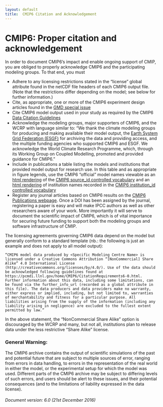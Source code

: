 ```yaml
---
layout: default
title:  CMIP6 Citation and Acknowledgement
---
```


# CMIP6: Proper citation and acknowledgement

In order to document CMIP6’s impact and enable ongoing support of CMIP, you are obliged to properly acknowledge CMIP6 and the participating modeling groups. To that end, you must

* Adhere to any licensing restrictions stated in the “license” global attribute found in the netCDF file headers of each CMIP6 output file. (Note that the restrictions differ depending on the model; see below for further information.)
* Cite, as appropriate, one or more of the CMIP6 experiment design articles found in the [GMD special issue](http://www.geosci-model-dev.net/special_issue590.html)
* Cite CMIP6 model output used in your study as required by the CMIP6 [Data Citation Guidelines](http://bit.ly/2gBCuqM)
* Acknowledge the modeling groups, major supporters of CMIP6, and the WCRP with language similar to: “We thank the climate modeling groups for producing and making available their model output, the [Earth System Grid Federation (ESGF)](http://esgf.llnl.gov/) for archiving the data and providing access, and the multiple funding agencies who supported CMIP6 and ESGF. We acknowledge the World Climate Research Programme, which, through its Working Group on Coupled Modelling, promoted and provided guidance for CMIP6.”
* Include in publications a table listing the models and institutions that provided model output for research use. In this table and as appropriate in figure legends, use the CMIP6 “official” model names viewable as an [html rendering](http://rawgit.com/WCRP-CMIP/CMIP6_CVs/master/src/CMIP6_source_id.html) of the [CMIP6 source_id controlled vocabulary](https://github.com/WCRP-CMIP/CMIP6_CVs/blob/master/CMIP6_source_id.json) and an [html rendering](http://rawgit.com/WCRP-CMIP/CMIP6_CVs/master/src/CMIP6_institution_id.html) of institution names recorded in the [CMIP6 institution_id controlled vocabulary](https://github.com/WCRP-CMIP/CMIP6_CVs/blob/master/CMIP6_institution_id.json)
* Register any journal articles based on CMIP6 results on the [CMIP6 Publications webpage](https://cmip-publications.llnl.gov/view/CMIP6/). Once a DOI has been assigned by the journal, registering a paper is easy and will make IPCC authors as well as other researchers aware of your work. More importantly it will serve to document the scientific impact of CMIP6, which is of vital importance for securing future funding to support both the modeling groups and software infrastructure of CMIP.

The licensing agreements governing CMIP6 data depend on the model but generally conform to a standard template (nb.: the following is just an example and does not apply to all model output):

```
“CMIP6 model data produced by <Specific Modeling Centre Name> is licensed under a Creative Commons Attribution “[NonCommercial] Share Alike” 4.0 International License (http://creativecommons.org/licenses/by/4.0/). Use of the data should be acknowledged following guidelines found at https://pcmdi.llnl.gov/home/CMIP6/CitationRequirements6-0.html.  Further information about this data, including some limitations, can be found via the further_info_url (recorded as a global attribute in this file). The data producers and data providers make no warranty, either express or implied, including, but not limited to, warranties of merchantability and fitness for a particular purpose. All liabilities arising from the supply of the information (including any liability arising in negligence) are excluded to the fullest extent permitted by law.”
```

In the above statement, the “NonCommercial Share Alike” option is discouraged by the WCRP and many, but not all, institutions plan to release data under the less restrictive “Share Alike” license.
   
### General Warning:

The CMIP6 archive contains the output of scientific simulations of the past and potential future that are subject to multiple sources of error, ranging from errors in data handling, to errors in the representation of the real world in either the model, or the experimental setup for which the model was used. Different parts of the CMIP6 archive may be subject to differing levels of such errors, and users should be alert to these issues, and their potential consequences (and to the limitations of liability expressed in the data license).

###### Document version: 6.0 (21st December 2016)
